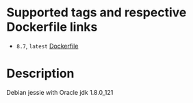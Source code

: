 # Supported tags and respective Dockerfile links

* `8.7`, `latest` [Dockerfile](https://github.com/paolodenti/jessie-jdk8/blob/master/Dockerfile)

# Description

Debian jessie with Oracle jdk 1.8.0_121

